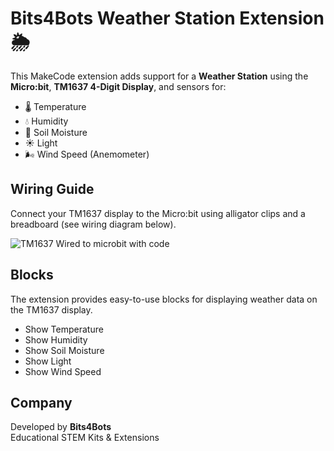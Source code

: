 # Bits4Bots Weather Station Extension 🌦️

This MakeCode extension adds support for a **Weather Station** using the **Micro:bit**, **TM1637 4-Digit Display**, and sensors for:

- 🌡️ Temperature  
- 💧 Humidity  
- 🌱 Soil Moisture  
- ☀️ Light  
- 🌬️ Wind Speed (Anemometer)

## Wiring Guide

Connect your TM1637 display to the Micro:bit using alligator clips and a breadboard (see wiring diagram below).  

![TM1637 Wired to microbit with code](https://github.com/user-attachments/assets/d89ea9c3-0d27-4685-9368-b222df281d2a)


## Blocks

The extension provides easy-to-use blocks for displaying weather data on the TM1637 display.

- Show Temperature  
- Show Humidity  
- Show Soil Moisture  
- Show Light  
- Show Wind Speed  

## Company

Developed by **Bits4Bots**  
Educational STEM Kits & Extensions
